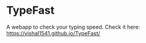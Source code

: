 # TypeFast
A webapp to check your typing speed. Check it here: https://vishal1541.github.io/TypeFast/